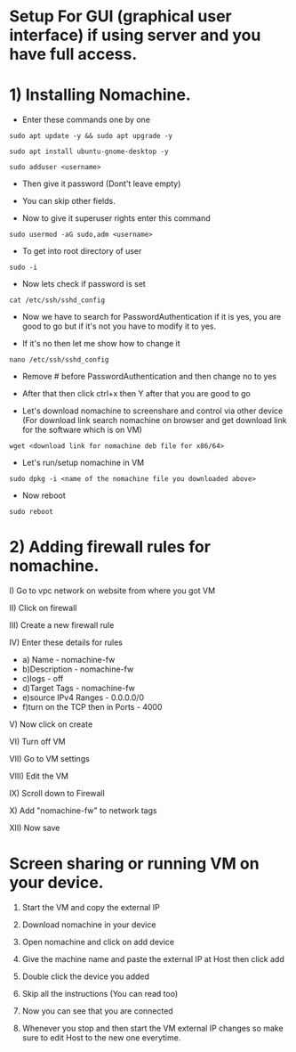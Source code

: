 # Setup For GUI (graphical user interface) if using server and you have full access.

# 1) Installing Nomachine.

- Enter these commands one by one
```
sudo apt update -y && sudo apt upgrade -y
```
```
sudo apt install ubuntu-gnome-desktop -y
```
```
sudo adduser <username>
```

- Then give it password (Dont't leave empty)
- You can skip other fields. 

- Now to give it superuser rights enter this command
```
sudo usermod -aG sudo,adm <username>
```

- To get into root directory of user
```
sudo -i
```

- Now lets check if password is set
```
cat /etc/ssh/sshd_config
```
- Now we have to search for PasswordAuthentication if it is yes, you are good to go but if it's not you have to modify it to yes.

- If it's no then let me show how to change it
```
nano /etc/ssh/sshd_config
```

- Remove # before PasswordAuthentication and then change no to yes
- After that then click ctrl+x then Y after that you are good to go 

- Let's download nomachine to screenshare and control via other device 
(For download link search nomachine on browser and get download link for the software which is on VM) 
```
wget <download link for nomachine deb file for x86/64>
```

- Let's run/setup nomachine in VM
```
sudo dpkg -i <name of the nomachine file you downloaded above>
```

- Now reboot
```
sudo reboot
```
 
# 2) Adding firewall rules for nomachine.

I) Go to vpc network on website from where you got VM 

II) Click on firewall 

III) Create a new firewall rule

IV) Enter these details for rules

- a) Name - nomachine-fw
- b)Description - nomachine-fw
- c)logs - off
- d)Target Tags - nomachine-fw
- e)source IPv4 Ranges - 0.0.0.0/0
- f)turn on the TCP then in Ports - 4000

V) Now click on create

VI) Turn off VM

VII) Go to VM settings

VIII) Edit the VM

IX) Scroll down to Firewall 

X) Add "nomachine-fw" to network tags

XII) Now save

# Screen sharing or running VM on your device. 

1) Start the VM and copy the external IP

2) Download nomachine in your device 

3) Open nomachine and click on add device

4) Give the machine name and paste the external IP at Host then click add

5) Double click the device you added 

6) Skip all the instructions (You can read too)

7) Now you can see that you are connected 

8) Whenever you stop and then start the VM external IP changes so make sure to edit Host to the new one everytime.




